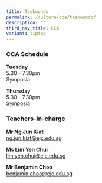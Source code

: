 ```yaml
---
title: Taekwondo
permalink: /culture/cca/taekwondo/
description: ""
third_nav_title: CCA
variant: tiptap
---
```

<h3><strong>CCA Schedule</strong></h3>
<p><strong>Tuesday</strong>
<br>5.30 - 7.30pm
<br>Symposia</p>
<p><strong>Thursday</strong>
<br>5.30 - 7.30pm
<br>Symposia</p>
<h3><strong>Teachers-in-charge</strong></h3>
<p><strong>Mr Ng Jun Kiat</strong>
<br><a href="mailto:ng.jun.kiat@ejc.edu.sg" rel="noopener noreferrer nofollow" target="_blank">ng.jun.kiat@ejc.edu.sg</a>
</p>
<p><strong>Ms Lim Yen Chui</strong>
<br><a href="mailto:lim.yen.chui@ejc.edu.sg" rel="noopener noreferrer nofollow" target="_blank">lim.yen.chui@ejc.edu.sg</a>
</p>
<p><strong>Mr Benjamin Choo</strong>
<br><a href="mailto:benjamin.choo@ejc.edu.sg" rel="noopener nofollow" target="_blank">benjamin.choo@ejc.edu.sg</a>
</p>